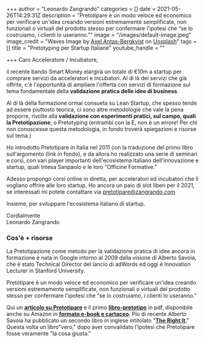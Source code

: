 +++
author = "Leonardo Zangrando"
categories = []
date = 2021-05-26T14:29:31Z
description = "Pretotipare è un modo veloce ed economico per verificare un'idea creando versioni estremamente semplificate, non funzionali o virtuali del prodotto stesso per confermare l'ipotesi che “se lo costruiamo, i clienti lo useranno.”"
image = "/images/default-image.jpeg"
image_credit = "Waves Image by [Axel Antas-Bergkvist](https://unsplash.com/@aabergkvist?utm_source=unsplash&utm_medium=referral&utm_content=creditCopyText) on [Unsplash](https://unsplash.com/s/photos/big-waves?utm_source=unsplash&utm_medium=referral&utm_content=creditCopyText)"
tags = []
title = "Pretotyping per Startup Italiane"
youtube_handle = ""

+++
Caro Acceleratore / Incubatore,

il recente bando Smart Money elargirà un totale di €10m a startup per comprare servizi da acceleratori e incubatori. Al di là dei servizi che già offrite, c'è l'opportunità di ampliare l'offerta con servizi di formazione sul tema fondamentale della **validazione pratica delle idee di business**.

Al di là della formazione ormai consueta su Lean Startup, che spesso tende ad essere piuttosto teorica, ci sono altre metodologie che vale la pena proporre, rivolte alla **validazione con esperimenti pratici, sul campo, quali la Pretotipazione**, o Pretotyping (entrambi con la E, non è un errore! Per chi non conoscesse questa metodologia, in fondo troverà spiegazioni e risorse sul tema.)

Ho introdotto Pretotipare in Italia nel 2011 con la traduzione del primo libro sull'argomento (link in fondo), e da allora ho realizzato una serie di seminari e corsi, con vari player importanti dell'ecosistema italiano dell'innovazione e startup, quali Intesa Sanpaolo e le loro "Officine Formative." 

Adesso propongo corsi online in diretta, per acceleratori ed incubatori che li vogliano offrire alle loro startup. Ho ancora un paio di slot liberi per il 2021, se interessati mi potete contattare via [pretotipare@zangrando.com](mailto:pretotipare@zangrando.com)

Insieme, per sviluppare l'ecosistema italiano di startup.

Cordialmente  
Leonardo Zangrando

### Cos'è + risorse

La Pretotipazione come metodo per la validazione pratica di idee ancora in formazione è nata in Google intorno al 2009 dalla visione di Alberto Savoia, che è stato Technical Director del lancio di adWords ed oggi è Innovation Lecturer in Stanford University.

Pretotipare è un modo veloce ed economico per verificare un'idea creando versioni estremamente semplificate, non funzionali o virtuali del prodotto stesso per confermare l'ipotesi che “se lo costruiamo, i clienti lo useranno.” 

Qui un [**articolo su Pretotipare**](https://drive.google.com/file/d/1NOA5owuliIV71AKTVWkhSrAM8hB-B2zy/view?usp=sharing) e il primo [**libro-pretotipo**](https://drive.google.com/file/d/1oK3JZz6UiB_dTAbSZiGC-C54URlfR8yZ/view?usp=sharing) in pdf, disponibile anche su Amazon in [**formato e-book e cartaceo**](https://www.amazon.it/Pretotype-Pretotipare-Assicurati-costruirela-costruirla/dp/1481881736/ref=tmm_pap_swatch_0?_encoding=UTF8&qid=1622042305&sr=8-1). Più di recente Alberto Savoia ha pubblicato un secondo libro in inglese intitolato "[**The Right It**.](https://www.amazon.it/Right-Many-Ideas-Yours-Succeed/dp/0062884654/ref=sr_1_1)" Questa volta un libro"vero," dopo aver convalidato l'ipotesi che Pretotipare fosse veramente "la cosa giusta."